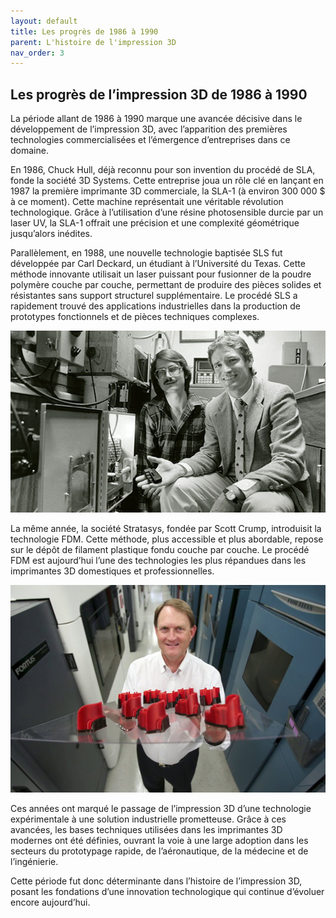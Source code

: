 ```yaml
---
layout: default
title: Les progrès de 1986 à 1990
parent: L'histoire de l'impression 3D
nav_order: 3
---
```


## Les progrès de l’impression 3D de 1986 à 1990

La période allant de 1986 à 1990 marque une avancée décisive dans le développement de l’impression 3D, avec l’apparition des premières technologies commercialisées et l’émergence d’entreprises dans ce domaine.

En 1986, Chuck Hull, déjà reconnu pour son invention du procédé de SLA, fonde la société 3D Systems. Cette entreprise joua un rôle clé en lançant en 1987 la première imprimante 3D commerciale, la SLA-1 (à environ 300 000 $ à ce moment). Cette machine représentait une véritable révolution technologique. Grâce à l’utilisation d’une résine photosensible durcie par un laser UV, la SLA-1 offrait une précision et une complexité géométrique jusqu’alors inédites.

Parallèlement, en 1988, une nouvelle technologie baptisée SLS fut développée par Carl Deckard, un étudiant à l’Université du Texas. Cette méthode innovante utilisait un laser puissant pour fusionner de la poudre polymère couche par couche, permettant de produire des pièces solides et résistantes sans support structurel supplémentaire. Le procédé SLS a rapidement trouvé des applications industrielles dans la production de prototypes fonctionnels et de pièces techniques complexes.

![Carl Deckard](../images/Carl.jpg)

La même année, la société Stratasys, fondée par Scott Crump, introduisit la technologie FDM. Cette méthode, plus accessible et plus abordable, repose sur le dépôt de filament plastique fondu couche par couche. Le procédé FDM est aujourd’hui l’une des technologies les plus répandues dans les imprimantes 3D domestiques et professionnelles.

![Carl Deckard](../images/Scott.jpg)

Ces années ont marqué le passage de l’impression 3D d’une technologie expérimentale à une solution industrielle prometteuse. Grâce à ces avancées, les bases techniques utilisées dans les imprimantes 3D modernes ont été définies, ouvrant la voie à une large adoption dans les secteurs du prototypage rapide, de l’aéronautique, de la médecine et de l’ingénierie.

Cette période fut donc déterminante dans l’histoire de l’impression 3D, posant les fondations d’une innovation technologique qui continue d’évoluer encore aujourd’hui.
